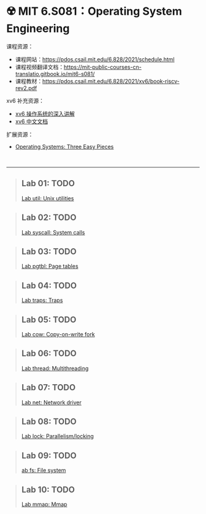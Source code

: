 # ☢️ MIT 6.S081：Operating System Engineering

课程资源：

-   课程网站：https://pdos.csail.mit.edu/6.828/2021/schedule.html
-   课程视频翻译文档：https://mit-public-courses-cn-translatio.gitbook.io/mit6-s081/
-   课程教材：https://pdos.csail.mit.edu/6.828/2021/xv6/book-riscv-rev2.pdf

xv6 补充资源：

-   [xv6 操作系统的深入讲解](https://space.bilibili.com/1040264970/)
-   [xv6 中文文档](https://th0ar.gitbooks.io/xv6-chinese/content/index.html)

扩展资源：

-   [Operating Systems: Three Easy Pieces](https://pages.cs.wisc.edu/~remzi/OSTEP/)

​	

---

>   ## Lab 01: TODO
>
>   [Lab util: Unix utilities](https://pdos.csail.mit.edu/6.828/2021/labs/util.html)

>   ## Lab 02: TODO
>
>   [Lab syscall: System calls](https://pdos.csail.mit.edu/6.828/2021/labs/syscall.html)

>   ## Lab 03: TODO
>
>   [Lab pgtbl: Page tables](https://pdos.csail.mit.edu/6.828/2021/labs/pgtbl.html)

>   ## Lab 04: TODO
>
>   [Lab traps: Traps](https://pdos.csail.mit.edu/6.828/2021/labs/traps.html)

>   ## Lab 05: TODO
>
>   [Lab cow: Copy-on-write fork](https://pdos.csail.mit.edu/6.828/2021/labs/cow.html)

>   ## Lab 06: TODO
>
>   [Lab thread: Multithreading](https://pdos.csail.mit.edu/6.828/2021/labs/thread.html)

>   ## Lab 07: TODO
>
>   [Lab net: Network driver](https://pdos.csail.mit.edu/6.828/2021/labs/net.html)

>   ## Lab 08: TODO
>
>   [Lab lock: Parallelism/locking](https://pdos.csail.mit.edu/6.828/2021/labs/lock.html)

>   ## Lab 09: TODO
>
>   [ab fs: File system](https://pdos.csail.mit.edu/6.828/2021/labs/fs.html)

>   ## Lab 10: TODO
>
>   [Lab mmap: Mmap](https://pdos.csail.mit.edu/6.828/2021/labs/mmap.html)





